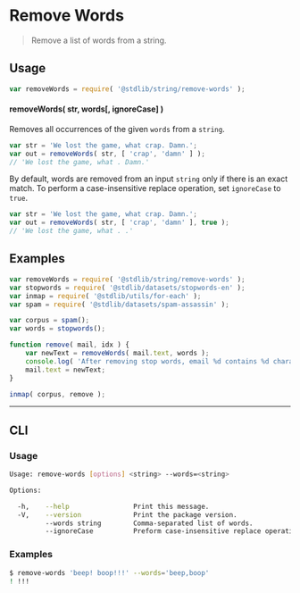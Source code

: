 # Remove Words

> Remove a list of words from a string.


<section class="intro">

</section>

<!-- /.intro -->


<section class="usage">

## Usage

``` javascript
var removeWords = require( '@stdlib/string/remove-words' );
```

#### removeWords( str, words\[, ignoreCase\] )

Removes all occurrences of the given `words` from a `string`.

``` javascript 
var str = 'We lost the game, what crap. Damn.';
var out = removeWords( str, [ 'crap', 'damn' ] );
// 'We lost the game, what . Damn.'
```

By default, words are removed from an input `string` only if there is an exact match. To perform a case-insensitive replace operation, set `ignoreCase` to `true`.

``` javascript
var str = 'We lost the game, what crap. Damn.';
var out = removeWords( str, [ 'crap', 'damn' ], true );
// 'We lost the game, what . .'
```

</section>

<!-- /.usage -->


<section class="examples">

## Examples

``` javascript
var removeWords = require( '@stdlib/string/remove-words' );
var stopwords = require( '@stdlib/datasets/stopwords-en' );
var inmap = require( '@stdlib/utils/for-each' );
var spam = require( '@stdlib/datasets/spam-assassin' );

var corpus = spam();
var words = stopwords();

function remove( mail, idx ) {
    var newText = removeWords( mail.text, words );
    console.log( 'After removing stop words, email %d contains %d characters. Originally, it contained %d.', idx, newText.length, mail.text.length );
    mail.text = newText;
}

inmap( corpus, remove );
```

</section>

<!-- /.examples -->


---

<section class="cli">

## CLI

<section class="usage">

### Usage

``` bash
Usage: remove-words [options] <string> --words=<string>

Options:

  -h,    --help                Print this message.
  -V,    --version             Print the package version.
         --words string        Comma-separated list of words.
         --ignoreCase          Preform case-insensitive replace operation.
```

</section>

<!-- /.usage -->


<section class="examples">

### Examples

``` bash
$ remove-words 'beep! boop!!!' --words='beep,boop'
! !!!
```

</section>

<!-- /.examples -->

</section>

<!-- /.cli -->


<section class="links">

</section>

<!-- /.links -->

